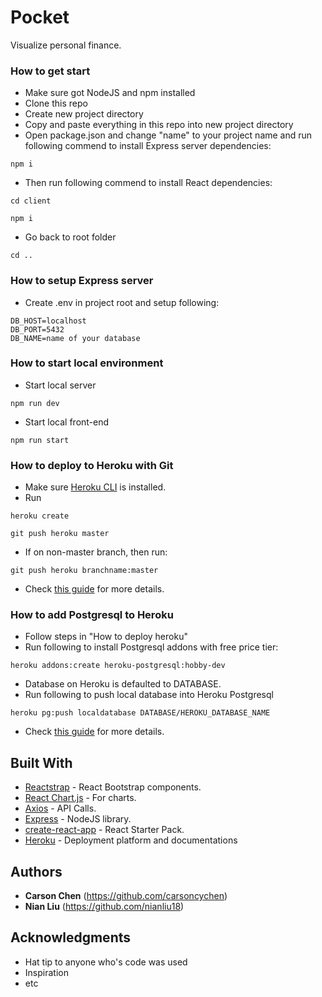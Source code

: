 # Pocket

Visualize personal finance.

### How to get start
* Make sure got NodeJS and npm installed
* Clone this repo
* Create new project directory
* Copy and paste everything in this repo into new project directory
* Open package.json and change "name" to your project name and run following commend to install Express server dependencies:
```
npm i
```
* Then run following commend to install React dependencies:
```
cd client 
```
```
npm i
```
* Go back to root folder
```
cd ..
```

### How to setup Express server
* Create .env in project root and setup following:
```
DB_HOST=localhost
DB_PORT=5432
DB_NAME=name of your database
```

### How to start local environment
* Start local server
```
npm run dev
```
* Start local front-end
```
npm run start
```

### How to deploy to Heroku with Git
* Make sure [Heroku CLI](https://devcenter.heroku.com/articles/heroku-cli) is installed. 
* Run
```
heroku create
```
```
git push heroku master
```
* If on non-master branch, then run:
```
git push heroku branchname:master
```
* Check [this guide](https://devcenter.heroku.com/articles/git) for more details.

### How to add Postgresql to Heroku
* Follow steps in "How to deploy heroku"
* Run following to install Postgresql addons with free price tier:
```
heroku addons:create heroku-postgresql:hobby-dev
```
* Database on Heroku is defaulted to DATABASE.
* Run following to push local database into Heroku Postgresql
```
heroku pg:push localdatabase DATABASE/HEROKU_DATABASE_NAME
```
* Check [this guide](https://devcenter.heroku.com/articles/heroku-postgresql#local-setup) for more details.

## Built With

* [Reactstrap](https://reactstrap.github.io/) - React Bootstrap components.
* [React Chart.js](https://github.com/reactjs/react-chartjs) - For charts.
* [Axios](https://www.npmjs.com/package/axios) - API Calls.
* [Express](https://expressjs.com/) - NodeJS library.
* [create-react-app](https://github.com/facebook/create-react-app) - React Starter Pack.
* [Heroku](https://devcenter.heroku.com/) - Deployment platform and documentations

## Authors

* **Carson Chen** (https://github.com/carsoncychen)
* **Nian Liu** (https://github.com/nianliu18)

## Acknowledgments

* Hat tip to anyone who's code was used
* Inspiration
* etc
